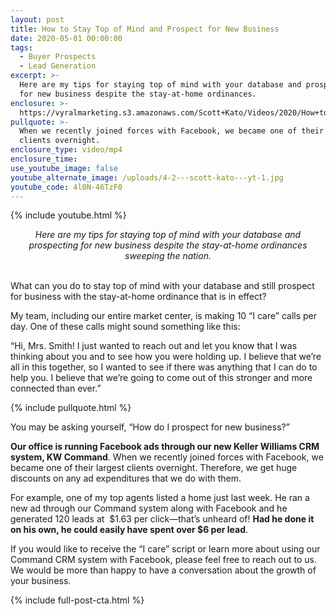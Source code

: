 ```yaml
---
layout: post
title: How to Stay Top of Mind and Prospect for New Business
date: 2020-05-01 00:00:00
tags:
  - Buyer Prospects
  - Lead Generation
excerpt: >-
  Here are my tips for staying top of mind with your database and prospecting
  for new business despite the stay-at-home ordinances.
enclosure: >-
  https://vyralmarketing.s3.amazonaws.com/Scott+Kato/Videos/2020/How+to+Stay+Top+of+Mind+and+Prospect+for+New+Business.mp4
pullquote: >-
  When we recently joined forces with Facebook, we became one of their largest
  clients overnight.
enclosure_type: video/mp4
enclosure_time:
use_youtube_image: false
youtube_alternate_image: /uploads/4-2---scott-kato---yt-1.jpg
youtube_code: 4l0N-46TzF0
---
```


{% include youtube.html %}

<center><em>Here are my tips for staying top of mind with your database and prospecting for new business despite the stay-at-home ordinances sweeping the nation.</em></center>

<br>What can you do to stay top of mind with your database and still prospect for business with the stay-at-home ordinance that is in effect?

My team, including our entire market center, is making 10 “I care” calls per day. One of these calls might sound something like this:

“Hi, Mrs. Smith\! I just wanted to reach out and let you know that I was thinking about you and to see how you were holding up. I believe that we’re all in this together, so I wanted to see if there was anything that I can do to help you. I believe that we’re going to come out of this stronger and more connected than ever.”

{% include pullquote.html %}

You may be asking yourself, “How do I prospect for new business?”

**Our office is running Facebook ads through our new Keller Williams CRM system, KW Command**. When we recently joined forces with Facebook, we became one of their largest clients overnight. Therefore, we get huge discounts on any ad expenditures that we do with them.

For example, one of my top agents listed a home just last week. He ran a new ad through our Command system along with Facebook and he generated 120 leads at &nbsp;$1.63 per click—that’s unheard of\! **Had he done it on his own, he could easily have spent over $6 per lead**.

If you would like to receive the “I care” script or learn more about using our Command CRM system with Facebook, please feel free to reach out to us. We would be more than happy to have a conversation about the growth of your business.

{% include full-post-cta.html %}